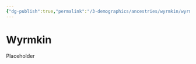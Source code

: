 ```yaml
---
{"dg-publish":true,"permalink":"/3-demographics/ancestries/wyrmkin/wyrmkin/","noteIcon":""}
---
```


# Wyrmkin

Placeholder